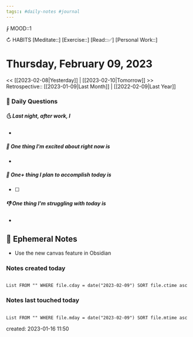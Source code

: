 ```yaml
---
tags:: #daily-notes #journal
---
```


⨑ MOOD::1

↻ HABITS
[Meditate::]
[Exercise::]
[Read::✅]
[Personal Work::]

# Thursday, February 09, 2023

\<\< [[2023-02-08|Yesterday]] | [[2023-02-10|Tomorrow]] >>
Retrospective:: [[2023-01-09|Last Month]] | [[2022-02-09|Last Year]]

### 📅 Daily Questions

##### 🌜 Last night, after work, I

-

##### 🙌 One thing I'm excited about right now is

-

##### 🚀 One+ thing I plan to accomplish today is

- [ ]

##### 👎 One thing I'm struggling with today is

-

## 📝 Ephemeral Notes

- Use the new canvas feature in Obsidian

### Notes created today

```dataview

List FROM "" WHERE file.cday = date("2023-02-09") SORT file.ctime asc

```

### Notes last touched today

```dataview

List FROM "" WHERE file.mday = date("2023-02-09") SORT file.mtime asc

```

created: 2023-01-16 11:50
